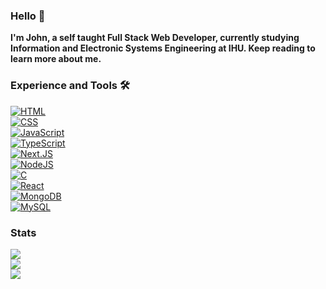 <div class="center">
<h3 class="center">Hello 👋</h3>
  <span class="center"><b>I'm John, a self taught Full Stack Web Developer, currently studying Information and Electronic Systems Engineering at IHU. Keep reading to learn more about me.</b></span>
<br>
<h3 class="center">Experience and Tools 🛠️</h3>
<a href="https://en.m.wikipedia.org/wiki/HTML"><img alt="HTML" src="https://img.shields.io/badge/-HTML5-E34F26?&style=for-the-badge&logo=html5&logoColor=white"></a>
<br>
<a href="https://en.m.wikipedia.org/wiki/CSS"><img alt="CSS" src="https://img.shields.io/badge/-CSS3-1572B6?&style=for-the-badge&logo=css3&logoColor=white"></a>
<br>
<a href="https://en.m.wikipedia.org/wiki/JavaScript"><img alt="JavaScript" src="https://img.shields.io/badge/javascript-%23323330.svg?&style=for-the-badge&logo=javascript&logoColor=%23F7DF1E"></a>
<br>
<a href="https://en.wikipedia.org/wiki/TypeScript"><img alt="TypeScript" src="https://img.shields.io/badge/-TypeScript-3178C6?logo=typescript&logoColor=ffffff&style=for-the-badge"></a>
<br>
<a href="https://en.wikipedia.org/wiki/Next.js"><img alt="Next.JS" src="https://img.shields.io/badge/-Next.JS-000000?logo=next.js&logoColor=ffffff&style=for-the-badge"></a>
<br>
<a href="https://nodejs.org/en"><img alt="NodeJS" src="https://img.shields.io/badge/node.js-6DA55F?style=for-the-badge&logo=node.js&logoColor=white"></a>
<br>
<a href="https://en.wikipedia.org/wiki/C_(programming_language)"><img alt="C" src="https://img.shields.io/badge/-C-00599C?logo=c&style=for-the-badge&logoColor=ffffff"></a>
<br>
<a href="https://reactjs.org/"><img alt="React" src="https://img.shields.io/badge/react-%2320232a.svg?style=for-the-badge&logo=react&logoColor=%2361DAFB" class="center"></a>
<br>
<a href="https://www.mongodb.com"><img alt="MongoDB" src="https://img.shields.io/badge/MongoDB-%234ea94b.svg?style=for-the-badge&logo=mongodb&logoColor=white" class="center"></a>
<br>
<a href="https://www.mysql.com/"><img alt="MySQL" src="https://img.shields.io/badge/-MySQL-4479A1?style=for-the-badge&logo=mysql&logoColor=ffffff" class="center"></a>
<h3 class="center">Stats</h3>
<a href="https://github.com/Lampropoulosss?tab=repositories"><img src="https://github-readme-stats.vercel.app/api?username=Lampropoulosss&theme=tokyonight&show_icons=true&hide_border=false&count_private=true" class="center"></a>
<br>
<a href="https://github.com/Lampropoulosss?tab=repositories"><img src="https://github-readme-streak-stats.herokuapp.com/?user=Lampropoulosss&theme=tokyonight&hide_border=false" class="center"></a>
<br>
<a href="https://github.com/Lampropoulosss?tab=repositories"><img src="https://github-readme-stats.vercel.app/api/top-langs/?username=Lampropoulosss&theme=tokyonight&show_icons=true&hide_border=false&layout=compact" class="center"></a>
<br>
</div>
